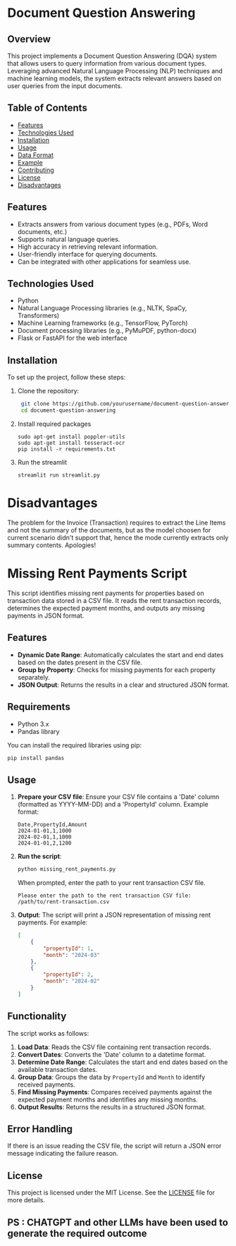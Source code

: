 # Document Question Answering

## Overview

This project implements a Document Question Answering (DQA) system that allows users to query information from various document types. Leveraging advanced Natural Language Processing (NLP) techniques and machine learning models, the system extracts relevant answers based on user queries from the input documents.

## Table of Contents

- [Features](#features)
- [Technologies Used](#technologies-used)
- [Installation](#installation)
- [Usage](#usage)
- [Data Format](#data-format)
- [Example](#example)
- [Contributing](#contributing)
- [License](#license)
- [Disadvantages](#Disadvantages)

## Features

- Extracts answers from various document types (e.g., PDFs, Word documents, etc.)
- Supports natural language queries.
- High accuracy in retrieving relevant information.
- User-friendly interface for querying documents.
- Can be integrated with other applications for seamless use.

## Technologies Used

- Python
- Natural Language Processing libraries (e.g., NLTK, SpaCy, Transformers)
- Machine Learning frameworks (e.g., TensorFlow, PyTorch)
- Document processing libraries (e.g., PyMuPDF, python-docx)
- Flask or FastAPI for the web interface

## Installation

To set up the project, follow these steps:

1. Clone the repository:
   ```bash
    git clone https://github.com/yourusername/document-question-answering.git
    cd document-question-answering 
    ```

2. Install required packages
    ``` 
    sudo apt-get install poppler-utils 
    sudo apt-get install tesseract-ocr
    pip install -r requirements.txt
    ```

3. Run the streamlit 
    ``` 
    streamlit run streamlit.py
    ```

# Disadvantages
The problem for the Invoice (Transaction) requires to extract the Line Items and not the summary of the documents, but as the model choosen for current scenario didn't support that, hence the mode currently extracts only summary contents. Apologies!
# Missing Rent Payments Script

This script identifies missing rent payments for properties based on transaction data stored in a CSV file. It reads the rent transaction records, determines the expected payment months, and outputs any missing payments in JSON format.

## Features

- **Dynamic Date Range**: Automatically calculates the start and end dates based on the dates present in the CSV file.
- **Group by Property**: Checks for missing payments for each property separately.
- **JSON Output**: Returns the results in a clear and structured JSON format.

## Requirements

- Python 3.x
- Pandas library

You can install the required libraries using pip:

```bash
pip install pandas
```

## Usage

1. **Prepare your CSV file**: Ensure your CSV file contains a 'Date' column (formatted as YYYY-MM-DD) and a 'PropertyId' column. Example format:

   ```csv
   Date,PropertyId,Amount
   2024-01-01,1,1000
   2024-02-01,1,1000
   2024-01-01,2,1200
   ```

2. **Run the script**:

   ```bash
   python missing_rent_payments.py
   ```

   When prompted, enter the path to your rent transaction CSV file.

   ```
   Please enter the path to the rent transaction CSV file: /path/to/rent-transaction.csv
   ```

3. **Output**: The script will print a JSON representation of missing rent payments. For example:

   ```json
   [
       {
           "propertyId": 1,
           "month": "2024-03"
       },
       {
           "propertyId": 2,
           "month": "2024-02"
       }
   ]
   ```

## Functionality

The script works as follows:

1. **Load Data**: Reads the CSV file containing rent transaction records.
2. **Convert Dates**: Converts the 'Date' column to a datetime format.
3. **Determine Date Range**: Calculates the start and end dates based on the available transaction dates.
4. **Group Data**: Groups the data by `PropertyId` and `Month` to identify received payments.
5. **Find Missing Payments**: Compares received payments against the expected payment months and identifies any missing months.
6. **Output Results**: Returns the results in a structured JSON format.

## Error Handling

If there is an issue reading the CSV file, the script will return a JSON error message indicating the failure reason.

## License

This project is licensed under the MIT License. See the [LICENSE](LICENSE) file for more details.


## PS : CHATGPT and other LLMs have been used to generate the required outcome